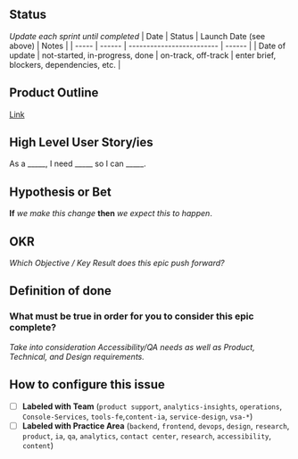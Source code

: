 ## Status
_Update each sprint until completed_
| Date | Status | Launch Date (see above) | Notes |
| ----- | ------ | ------------------------- | ------ |
| Date of update | not-started, in-progress, done | on-track, off-track | enter brief, blockers, dependencies, etc. |

## Product Outline
[Link](https://github.com/department-of-veterans-affairs/va.gov-team/blob/master/platform/product-management/product-outline-template.md)

## High Level User Story/ies
As a _____, I need _____ so I can _____.

## Hypothesis or Bet
**If** _we make this change_ **then** _we expect this to happen_.

## OKR
_Which Objective / Key Result does this epic push forward?_

## Definition of done
### What must be true in order for you to consider this epic complete? 

*Take into consideration Accessibility/QA needs as well as Product, Technical, and Design requirements.*

## How to configure this issue
- [ ] **Labeled with Team** (`product support`, `analytics-insights`, `operations`, `Console-Services`, `tools-fe`,`content-ia`, `service-design`, `vsa-*`)
- [ ] **Labeled with Practice Area** (`backend`, `frontend`, `devops`, `design`, `research`, `product`, `ia`, `qa`, `analytics`, `contact center`, `research`, `accessibility`, `content`)
